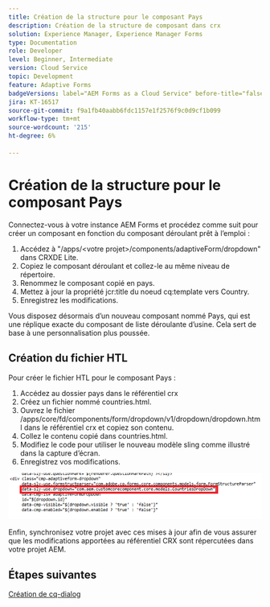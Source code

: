 ```yaml
---
title: Création de la structure pour le composant Pays
description: Création de la structure de composant dans crx
solution: Experience Manager, Experience Manager Forms
type: Documentation
role: Developer
level: Beginner, Intermediate
version: Cloud Service
topic: Development
feature: Adaptive Forms
badgeVersions: label="AEM Forms as a Cloud Service" before-title="false"
jira: KT-16517
source-git-commit: f9a1fb40aabb6fdc1157e1f2576f9c0d9cf1b099
workflow-type: tm+mt
source-wordcount: '215'
ht-degree: 6%

---
```


# Création de la structure pour le composant Pays

Connectez-vous à votre instance AEM Forms et procédez comme suit pour créer un composant en fonction du composant déroulant prêt à l’emploi :

1. Accédez à &quot;/apps/&lt;votre projet>/components/adaptiveForm/dropdown&quot; dans CRXDE Lite.
2. Copiez le composant déroulant et collez-le au même niveau de répertoire.
3. Renommez le composant copié en pays.
4. Mettez à jour la propriété jcr:title du noeud cq:template vers Country.
5. Enregistrez les modifications.

Vous disposez désormais d’un nouveau composant nommé Pays, qui est une réplique exacte du composant de liste déroulante d’usine. Cela sert de base à une personnalisation plus poussée.

## Création du fichier HTL

Pour créer le fichier HTL pour le composant Pays :

1. Accédez au dossier pays dans le référentiel crx
2. Créez un fichier nommé countries.html.
3. Ouvrez le fichier /apps/core/fd/components/form/dropdown/v1/dropdown/dropdown.html dans le référentiel crx et copiez son contenu.
4. Collez le contenu copié dans countries.html.
5. Modifiez le code pour utiliser le nouveau modèle sling comme illustré dans la capture d’écran.
6. Enregistrez vos modifications.

![sling-model](assets/countriesdropdown.png)

Enfin, synchronisez votre projet avec ces mises à jour afin de vous assurer que les modifications apportées au référentiel CRX sont répercutées dans votre projet AEM.


## Étapes suivantes

[Création de cq-dialog](./dialog.md)
